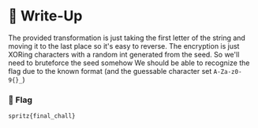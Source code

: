# 🔑 Write-Up

The provided transformation is just taking the first letter of the string and moving it to the last place so it's easy to reverse.
The encryption is just XORing characters with a random int generated from the seed.
So we'll need to bruteforce the seed somehow
We should be able to recognize the flag due to the known format (and the guessable character set `A-Za-z0-9{}_`)

### 🚩 Flag

```plaintext
spritz{final_chall}
```